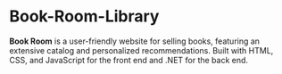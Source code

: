 # Book-Room-Library
**Book Room** is a user-friendly website for selling books, featuring an extensive catalog and personalized recommendations. Built with HTML, CSS, and JavaScript for the front end and .NET for the back end.
